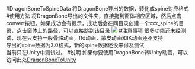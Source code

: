 #DragonBoneToSpineData
将DragonBone导出的数据，转化成spine对应格式
#使用方法
将DragonBone导出的文件夹，直接拖到窗体相应区域，然后点击convert按钮。如果成功会有提示，成功后会在同目录创建一个xxx_spine的目录，点击窗体上的路径，可以直接跳到该目录
![](http://git.oschina.net/uploads/images/2016/0826/233627_5ad09b79_12360.png "")
#注意事项
很多功能还未经测试，现在只支持一般骨骼动画，ffd动画，蒙皮动画和IK动画还不支持<br/>
导出的spine数据为3.0格式，新的spine数据还没来得及测试<br/>
当前只在Unity中测试过。
#说明
如果你要使用DragonBone转Unity动画，可以访问此处[DragonBoneToUnity](http://git.oschina.net/bingheliefeng/DragonBone_Unity)